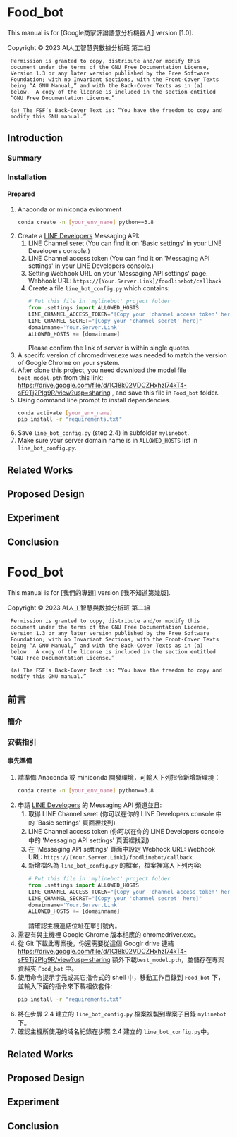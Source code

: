 # Food_bot

This manual is for [Google商家評論語意分析機器人] version [1.0].

   Copyright © 2023 AI人工智慧與數據分析班 第二組

     Permission is granted to copy, distribute and/or modify this
     document under the terms of the GNU Free Documentation License,
     Version 1.3 or any later version published by the Free Software
     Foundation; with no Invariant Sections, with the Front-Cover Texts
     being “A GNU Manual,” and with the Back-Cover Texts as in (a)
     below.  A copy of the license is included in the section entitled
     “GNU Free Documentation License.”

     (a) The FSF’s Back-Cover Text is: “You have the freedom to copy and
     modify this GNU manual.”

## Introduction

### Summary
### Installation
#### Prepared
1. Anaconda or miniconda evironment
   ```bash
   conda create -n [your_env_name] python==3.8
   ```
2. Create a [LINE Developers](https://developers.line.biz/zh-hant/) Messaging API:
   1. LINE Channel seret (You can find it on 'Basic settings' in your
      LINE Developers console.)
   2. LINE Channel access token (You can find it on 'Messaging API
      settings' in your LINE Developers console.)
   3. Setting Webhook URL on your 'Messaging API settings' page.
      Webhook URL: `https://[Your.Server.Link]/foodlinebot/callback`
   4. Create a file `line_bot_config.py` which contains:
       ```python
       # Put this file in 'mylinebot' project folder
       from .settings import ALLOWED_HOSTS
       LINE_CHANNEL_ACCESS_TOKEN="[Copy your 'channel access token' here]"
       LINE_CHANNEL_SECRET="[Copy your 'channel secret' here]"
       domainname='Your.Server.Link'
       ALLOWED_HOSTS += [domainname]
	    ```
      Please confirm the link of server is within single quotes.
3. A specifc version of chromedriver.exe was needed to match the
   version of Google Chrome on your system.
4. After clone this project, you need download the model file
   `best_model.pth` from this link:
   https://drive.google.com/file/d/1CI8k02VDCZHxhzl74kT4-sF9Tj2PIg9R/view?usp=sharing
   , and save this file in `Food_bot` folder.
5. Using command line prompt to install dependencies.
   ```bash
   conda activate [your_env_name]
   pip install -r "requirements.txt"
   ```
6. Save `line_bot_config.py` (step 2.4) in subfolder `mylinebot`.
7. Make sure your server domain name is in `ALLOWED_HOSTS` list in
   `line_bot_config.py`.
## Related Works

## Proposed Design

## Experiment

## Conclusion

# Food_bot

This manual is for [我們的專題] version [我不知道第幾版].

   Copyright © 2023 AI人工智慧與數據分析班 第二組

     Permission is granted to copy, distribute and/or modify this
     document under the terms of the GNU Free Documentation License,
     Version 1.3 or any later version published by the Free Software
     Foundation; with no Invariant Sections, with the Front-Cover Texts
     being “A GNU Manual,” and with the Back-Cover Texts as in (a)
     below.  A copy of the license is included in the section entitled
     “GNU Free Documentation License.”

     (a) The FSF’s Back-Cover Text is: “You have the freedom to copy and
     modify this GNU manual.”

## 前言

### 簡介
### 安裝指引
#### 事先準備
1. 請準備 Anaconda 或 miniconda 開發環境，可輸入下列指令新增新環境：
   ```bash
   conda create -n [your_env_name] python==3.8
   ```
2. 申請 [LINE Developers](https://developers.line.biz/zh-hant/) 的 Messaging API 頻道並且:
   1. 取得 LINE Channel seret (你可以在你的 LINE Developers console 中
      的 'Basic settings' 頁面裡找到)
   2. LINE Channel access token (你可以在你的 LINE Developers console
      中的 'Messaging API settings' 頁面裡找到)
   3. 在 'Messaging API settings' 頁面中設定 Webhook URL:
      Webhook URL: `https://[Your.Server.Link]/foodlinebot/callback`
   4. 新增檔名為 `line_bot_config.py` 的檔案，檔案裡寫入下列內容:
       ```python
       # Put this file in 'mylinebot' project folder
       from .settings import ALLOWED_HOSTS
       LINE_CHANNEL_ACCESS_TOKEN="[Copy your 'channel access token' here]"
       LINE_CHANNEL_SECRET="[Copy your 'channel secret' here]"
       domainname='Your.Server.Link'
       ALLOWED_HOSTS += [domainname]
       ```
       請確認主機連結位址在單引號內。
3. 需要有與主機裡 Google Chrome 版本相應的 chromedriver.exe。
4. 從 Git 下載此專案後，你還需要從這個 Googlr drive 連結
   https://drive.google.com/file/d/1CI8k02VDCZHxhzl74kT4-sF9Tj2PIg9R/view?usp=sharing
   額外下載`best_model.pth`，並儲存在專案資料夾 `Food_bot` 中。
5. 使用命令提示字元或其它指令式的 shell 中，移動工作目錄到 `Food_bot` 下，並輸入下面的指令來下載相依套件:
   ```bash
   pip install -r "requirements.txt"
   ```
6. 將在步驟 2.4 建立的 `line_bot_config.py` 檔案複製到專案子目錄 `mylinebot` 下。
7. 確認主機所使用的域名紀錄在步驟 2.4 建立的 `line_bot_config.py`中。
## Related Works

## Proposed Design

## Experiment

## Conclusion
